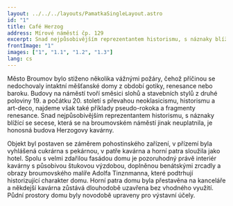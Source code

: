 ```yaml
---
layout: ../../../layouts/PamatkaSingleLayout.astro
id: "1"
title: Café Herzog
address: Mírové náměstí čp. 129
excerpt: Snad nejpůsobivějším reprezentantem historismu, s náznaky blížící se secese, která se na broumovském náměstí jinak neuplatnila, je honosná budova Herzogovy kavárny. Objekt byl postaven se záměrem pohostinského zařízení, v přízemí byla vyhlášená cukrárna s pekárnou, v patře kavárna a horní patra sloužila jako hotel.
frontImage: "1"
images: ["1", "1.1", "1.2", "1.3"]
lang: cs
---
```


Město Broumov bylo stiženo několika vážnými požáry, čehož příčinou se nedochovaly intaktní měšťanské domy z období gotiky, renesance nebo baroku. Budovy na náměstí tvoří směsici slohů a stavebních stylů z druhé poloviny 19. a počátku 20. století s převahou neoklasicismu, historismu a art-deco, najdeme však také příklady pseudo-rokoka a fragmenty renesance. Snad nejpůsobivějším reprezentantem historismu, s náznaky blížící se secese, která se na broumovském náměstí jinak neuplatnila, je honosná budova Herzogovy kavárny.

Objekt byl postaven se záměrem pohostinského zařízení, v přízemí byla vyhlášená cukrárna s pekárnou, v patře kavárna a horní patra sloužila jako hotel. Spolu s velmi zdařilou fasádou domu je pozoruhodný právě interiér kavárny s působivou štukovou výzdobou, doplněnou benátskými zrcadly a obrazy broumovského malíře Adolfa Tinznmanna, které podtrhují historizující charakter domu. Horní patra domu byla přestavěna na kanceláře a někdejší kavárna zůstává dlouhodobě uzavřena bez vhodného využití. Půdní prostory domu byly novodobě upraveny pro výstavní účely.
